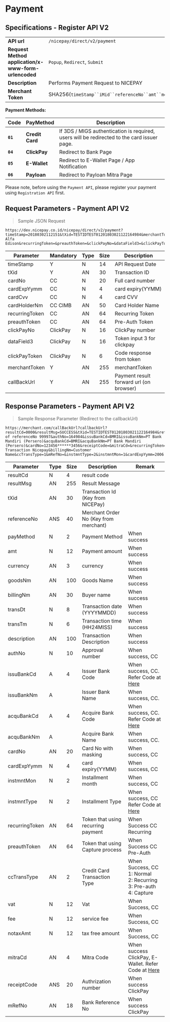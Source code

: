 # Payment
## Specifications - Register API V2

|                                                           |                                                                                                               |
|-----------------------------------------------------------|---------------------------------------------------------------------------------------------------------------|
| **API url**                                               | `/nicepay/direct/v2/payment`                                                                                  |
| **Request Method** **application/x-www-form-urlencoded**  | `Popup`, `Redirect`, `Submit`                                                                                 |
| **Description**                                           | Performs Payment Request to NICEPAY                                                                           |
| **Merchant Token**                                        | SHA256(`timeStamp``iMid``referenceNo``amt``merchantKey`)                                                      |

**Payment Methods:**

| **Code** | **PayMethod**   | Description                                                                                 |
| -------- | --------------- | ------------------------------------------------------------------------------------------- |
| **`01`** | **Credit Card** | If 3DS / MIGS authentication is required, users will be redirected to the card issuer page. |
| **`04`** | **ClickPay**    | Redirect to Bank Page                                                                       |
| **`05`** | **E-Wallet**    | Redirect to E-Wallet Page / App Notification                                                |
| **`06`** | **Payloan**     | Redirect to Payloan Mitra Page                                                              |

<aside class="notice">Please note, before using the <code>Payment API</code>, please register your payment using <code>Registration API</code> first.</aside>

## Request Parameters - Payment API V2

> Sample JSON Request

```
https://dev.nicepay.co.id/nicepay/direct/v2/payment?timeStamp=20180302112151&tXid=TESTIDTEST01201803021122164984&merchantToken=b4171e8228be7a75d19ad29b509e76d5fc70a4c000ef87bc55cf0cda72767e72&cardNo=1234567890123456&cardExpYymm=2006&cardCvv=123&cardHolderNm=Thomas Alfa Edison&recurringToken=&preauthToken=&clickPayNo=&dataField3=&clickPayToken=&callBackUrl=https://merchant.com/callBackUrl
```

Parameter | Mandatory | Type | Size | Description
---------- | ---------- | ---------- | ---------- | ----------
timeStamp | Y | N | 14 | API Request Date
tXid | Y | AN | 30 | Transaction ID
cardNo | CC | N | 20 | Full card number
cardExpYymm | CC | N | 4 | card expiry(YYMM)
cardCvv | CC | N | 4 | card CVV
cardHolderNm | CC CIMB | AN | 50 | Card Holder Name
recurringToken | CC | AN | 64 | Recurring Token
preauthToken | CC | AN | 64 | Pre-Auth Token
clickPayNo | ClickPay | N | 16 | ClickPay number
dataField3 | ClickPay | N | 16 | Token input 3 for clickpay
clickPayToken | ClickPay | N | 6 | Code response from token
merchantToken | Y | AN | 255 | merchantToken
callBackUrl | Y | AN | 255 | Payment result forward url (on browser)

## Response Parameters - Payment API V2

> Sample Response Parameter (Redirect to the callbackUrl)

```
https://merchant.com/callBackUrl?callbackUrl?resultCd=0000&resultMsg=SUCCESS&tXid=TESTIDTEST01201803021122164984&referenceNo=99997&payMethod=01&amt=10000&transDt=20180302&transTm=112216&description=Payment of referenceNo 99997&authNo=164984&issuBankCd=BMRI&issuBankNm=PT Bank Mandiri (Persero)&acquBankCd=BMRI&acquBankNm=PT Bank Mandiri (Persero)&cardNo=123456******3456&receiptCode=&mitraCd=&recurringToken=&preauthToken=&currency=IDR&goodsNm=Test Transaction Nicepay&billingNm=Customer Name&ccTransType=1&mRefNo=&instmntType=2&instmntMon=1&cardExpYymm=2006
```

Parameter | Type | Size | Description | Remark
---------- | ---------- | ---------- | ---------- | ----------
resultCd | N | 4 | result code | 
resultMsg | AN | 255 | Result Message | 
tXid | AN | 30 | Transaction Id (Key from NICEPay)
referenceNo | ANS | 40 | Merchant Order No (Key from merchant)
payMethod | N | 2 | Payment Method | When success
amt | N | 12 | Payment amount | When success
currency | AN | 3 | currency | When success
goodsNm | AN | 100 | Goods Name | When success
billingNm | AN | 30 | Buyer name | When success
transDt | N | 8 | Transaction date (YYYYMMDD) | When success
transTm | N | 6 | Transaction time (HH24MISS) | When success
description | AN | 100 | Transaction Description  | When success
authNo | N | 10 | Approval number | When success, CC
issuBankCd | A | 4 | Issuer Bank Code | When success, CC. Refer Code at [Here](#bank-code)
issuBankNm | A | &nbsp; | Issuer Bank Name | When success, CC. 
acquBankCd | A | 4 | Acquire Bank Code | When success, CC. Refer Code at [Here](#bank-code)
acquBankNm | A | &nbsp; | Acquire Bank Name | When success, CC. 
cardNo | AN | 20 | Card No with masking | When success, CC
cardExpYymm | N | 4 | card expiry(YYMM) | When success, CC
instmntMon | N | 2 | Installment month | When success, CC
instmntType | N | 2 | Installment Type | When success, CC Refer Code at [Here](#installment-type)
recurringToken | AN | 64 | Token that using recurring payment | When Success CC Recurring
preauthToken | AN | 64 | Token that using Capture process | When Success CC Pre-Auth
ccTransType | AN | 2 | Credit Card Transaction Type | When Success, CC<br>1: Normal<br>2: Recurring<br>3: Pre-auth<br>4: Capture
vat | N | 12 | Vat | When Success, CC
fee | N | 12 | service fee | When Success, CC
notaxAmt | N | 12 | tax free amount | When Success, CC
mitraCd | AN | 4 | Mitra Code | When success ClickPay, E-Wallet. Refer Code at [Here](#mitra-code)
receiptCode | ANS | 20 | Authrization number | When success ClickPay
mRefNo | AN | 18 | Bank Reference No | When success ClickPay
